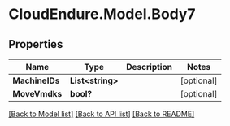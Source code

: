 # CloudEndure.Model.Body7
## Properties

Name | Type | Description | Notes
------------ | ------------- | ------------- | -------------
**MachineIDs** | **List&lt;string&gt;** |  | [optional] 
**MoveVmdks** | **bool?** |  | [optional] 

[[Back to Model list]](../README.md#documentation-for-models) [[Back to API list]](../README.md#documentation-for-api-endpoints) [[Back to README]](../README.md)

